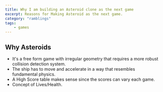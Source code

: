 ```yaml
---
title: Why I am building an Asteroid clone as the next game
excerpt: Reasons for Making Asteroid as the next game.
category: "ramblings"
tags:
    - games
---
```


## Why Asteroids

-   It's a free form game with irregular geometry that requires a more robust collision detection system.
-   The ship has to move and accelerate in a way that resembles fundamental physics.
-   A High Score table makes sense since the scores can vary each game.
-   Concept of Lives/Health.
